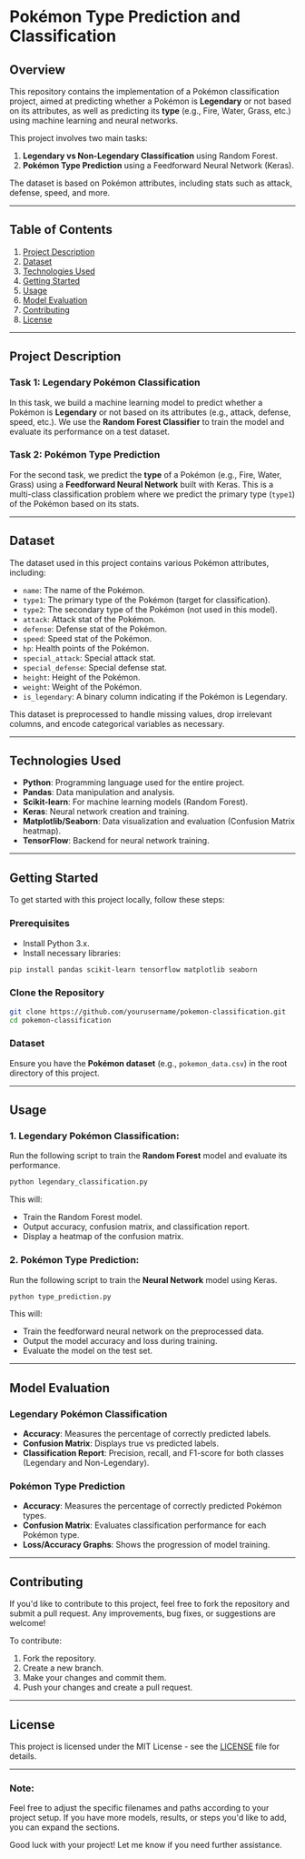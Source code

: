 

# Pokémon Type Prediction and Classification

## Overview

This repository contains the implementation of a Pokémon classification project, aimed at predicting whether a Pokémon is **Legendary** or not based on its attributes, as well as predicting its **type** (e.g., Fire, Water, Grass, etc.) using machine learning and neural networks.

This project involves two main tasks:

1. **Legendary vs Non-Legendary Classification** using Random Forest.
2. **Pokémon Type Prediction** using a Feedforward Neural Network (Keras).

The dataset is based on Pokémon attributes, including stats such as attack, defense, speed, and more.

---

## Table of Contents

1. [Project Description](#project-description)
2. [Dataset](#dataset)
3. [Technologies Used](#technologies-used)
4. [Getting Started](#getting-started)
5. [Usage](#usage)
6. [Model Evaluation](#model-evaluation)
7. [Contributing](#contributing)
8. [License](#license)

---

## Project Description

### **Task 1: Legendary Pokémon Classification**

In this task, we build a machine learning model to predict whether a Pokémon is **Legendary** or not based on its attributes (e.g., attack, defense, speed, etc.). We use the **Random Forest Classifier** to train the model and evaluate its performance on a test dataset.

### **Task 2: Pokémon Type Prediction**

For the second task, we predict the **type** of a Pokémon (e.g., Fire, Water, Grass) using a **Feedforward Neural Network** built with Keras. This is a multi-class classification problem where we predict the primary type (`type1`) of the Pokémon based on its stats.

---

## Dataset

The dataset used in this project contains various Pokémon attributes, including:

* `name`: The name of the Pokémon.
* `type1`: The primary type of the Pokémon (target for classification).
* `type2`: The secondary type of the Pokémon (not used in this model).
* `attack`: Attack stat of the Pokémon.
* `defense`: Defense stat of the Pokémon.
* `speed`: Speed stat of the Pokémon.
* `hp`: Health points of the Pokémon.
* `special_attack`: Special attack stat.
* `special_defense`: Special defense stat.
* `height`: Height of the Pokémon.
* `weight`: Weight of the Pokémon.
* `is_legendary`: A binary column indicating if the Pokémon is Legendary.

This dataset is preprocessed to handle missing values, drop irrelevant columns, and encode categorical variables as necessary.

---

## Technologies Used

* **Python**: Programming language used for the entire project.
* **Pandas**: Data manipulation and analysis.
* **Scikit-learn**: For machine learning models (Random Forest).
* **Keras**: Neural network creation and training.
* **Matplotlib/Seaborn**: Data visualization and evaluation (Confusion Matrix heatmap).
* **TensorFlow**: Backend for neural network training.

---

## Getting Started

To get started with this project locally, follow these steps:

### Prerequisites

* Install Python 3.x.
* Install necessary libraries:

```bash
pip install pandas scikit-learn tensorflow matplotlib seaborn
```

### Clone the Repository

```bash
git clone https://github.com/yourusername/pokemon-classification.git
cd pokemon-classification
```

### Dataset

Ensure you have the **Pokémon dataset** (e.g., `pokemon_data.csv`) in the root directory of this project.

---

## Usage

### 1. **Legendary Pokémon Classification**:

Run the following script to train the **Random Forest** model and evaluate its performance.

```bash
python legendary_classification.py
```

This will:

* Train the Random Forest model.
* Output accuracy, confusion matrix, and classification report.
* Display a heatmap of the confusion matrix.

### 2. **Pokémon Type Prediction**:

Run the following script to train the **Neural Network** model using Keras.

```bash
python type_prediction.py
```

This will:

* Train the feedforward neural network on the preprocessed data.
* Output the model accuracy and loss during training.
* Evaluate the model on the test set.

---

## Model Evaluation

### **Legendary Pokémon Classification**

* **Accuracy**: Measures the percentage of correctly predicted labels.
* **Confusion Matrix**: Displays true vs predicted labels.
* **Classification Report**: Precision, recall, and F1-score for both classes (Legendary and Non-Legendary).

### **Pokémon Type Prediction**

* **Accuracy**: Measures the percentage of correctly predicted Pokémon types.
* **Confusion Matrix**: Evaluates classification performance for each Pokémon type.
* **Loss/Accuracy Graphs**: Shows the progression of model training.

---

## Contributing

If you'd like to contribute to this project, feel free to fork the repository and submit a pull request. Any improvements, bug fixes, or suggestions are welcome!

To contribute:

1. Fork the repository.
2. Create a new branch.
3. Make your changes and commit them.
4. Push your changes and create a pull request.

---

## License

This project is licensed under the MIT License - see the [LICENSE](LICENSE) file for details.

---

### Note:

Feel free to adjust the specific filenames and paths according to your project setup. If you have more models, results, or steps you'd like to add, you can expand the sections.

Good luck with your project! Let me know if you need further assistance.
